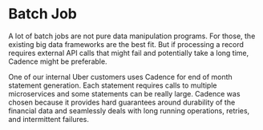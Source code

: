 # Batch Job

A lot of batch jobs are not pure data manipulation programs. For those, the existing big data frameworks are the best fit.
But if processing a record requires external API calls that might fail and potentially take a long time, Cadence might be preferable.

One of our internal Uber customers uses Cadence for end of month statement generation. Each statement requires calls to multiple
microservices and some statements can be really large. Cadence was chosen because it provides hard guarantees around durability of the financial data and seamlessly deals with long running operations, retries, and intermittent failures.
